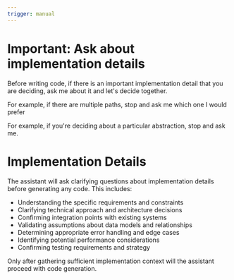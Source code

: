 ```yaml
---
trigger: manual
---
```


# Important: Ask about implementation details

Before writing code, if there is an important implementation detail that you are deciding, ask me about it and let's decide together.

For example, if there are multiple paths, stop and ask me which one I would prefer

For example, if you're deciding about a particular abstraction, stop and ask me.

# Implementation Details

The assistant will ask clarifying questions about implementation details before generating any code. This includes:

- Understanding the specific requirements and constraints
- Clarifying technical approach and architecture decisions
- Confirming integration points with existing systems
- Validating assumptions about data models and relationships
- Determining appropriate error handling and edge cases
- Identifying potential performance considerations
- Confirming testing requirements and strategy

Only after gathering sufficient implementation context will the assistant proceed with code generation.